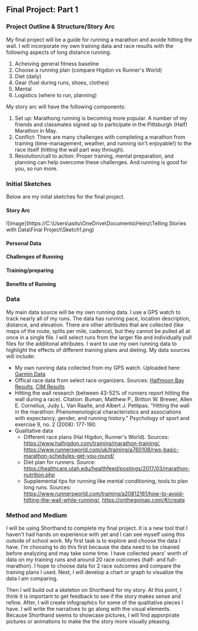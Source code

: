 ## Final Project: Part 1

### Project Outline & Structure/Story Arc
My final project will be a guide for running a marathon and avoide hitting the wall. I will incorporate my own training data and race results with the following aspects of long distance running. 


1. Acheiving general fitness baseline
2. Choose a running plan (compare Higdon vs Runner's World)
3. Diet (daily)
4. Gear (fuel during runs, shoes, clothes)
5. Mental 
6. Logistics (where to run, planning)


My story arc will have the following components:
1. Set up: Marathong running is becoming more popular. A number of my friends and classmates signed up to participate in the Pittsburgh (Half) Marathon in May. 
2. Conflict: There are many challenges with completing a marathon from training (time-management, weather, and running isn't enjoyable!) to the race itself (hitting the wall part way through). 
3. Resolution/call to action: Proper training, mental preparation, and planning can help overcome these challenges. And running is good for you, so run more. 


### Initial Sketches
Below are my inital sketches for the final project. 

#### Story Arc
![Image](https://C:\Users\asitu\OneDrive\Documents\Heinz\Telling Stories with Data\Final Project\Sketch1.png)

#### Personal Data 


#### Challenges of Running


#### Training/preparing 


#### Benefits of Running


### Data 
My main data source will be my own running data. I use a GPS watch to track nearly all of my runs. The data has running pace, location description, distance, and elevation. There are other attributes that are collected (like maps of the route, splits per mile, cadence), but they cannot be pulled all at once in a single file. I will select runs from the larger file and individually pull files for the addiitonal attributes. I want to use my own running data to highlight the effects of different training plans and dieting. My data sources will include:
* My own running data collected from my GPS watch. Uploaded here: [Garmin Data](https://github.com/asitucmu/ASituPortfolio/blob/master/Activities%20Garmin%20new.csv/)
* Offical race data from select race organizers. Sources: [Halfmoon Bay Results](http://halfmoonbayim.org/event/past-results//), [CIM Results](https://results.chronotrack.com/event/results/event/event-23616/)
* Hitting the wall research (between 43-52% of runners report hitting the wall during a race). Citation: Buman, Matthew P., Britton W. Brewer, Allen E. Cornelius, Judy L. Van Raalte, and Albert J. Petitpas. "Hitting the wall in the marathon: Phenomenological characteristics and associations with expectancy, gender, and running history." Psychology of sport and exercise 9, no. 2 (2008): 177-190.
* Qualitative data 
  * Different race plans (Hal Higdon, Runner's World). Sources: https://www.halhigdon.com/training/marathon-training/, https://www.runnersworld.com/uk/training/a760108/rws-basic-marathon-schedules-get-you-round/  
  * Diet plan for runners. Source: https://healthcare.utah.edu/healthfeed/postings/2017/03/marathon-nutrition.php
  * Supplemental tips for running like mental conditioning, tools to plan long runs. Sources: https://www.runnersworld.com/training/a20812161/how-to-avoid-hitting-the-wall-while-running/, https://onthegomap.com/#/create
  
  
### Method and Medium
I will be using Shorthand to complete my final project. It is a new tool that I haven't had hands on experience with yet and I can see myself using this outside of school work. My first task is to explore and choose the data I have. I'm choosing to do this first because the data need to be cleaned before analyzing and may take some time. I have collected years' worth of data on my training runs and around 20 race outcomes (half- and full-marathon). I hope to choose data for 2 race outcomes and compare the training plans I used. Next, I will develop a chart or graph to visualize the data I am comparing. 


Then I will build out a skeleton on Shorthand for my story. At this point, I think it is important to get feedback to see if the story makes sense and refine. After, I will create infographics for some of the qualitative pieces I have. I will write the narratives to go along with the visual elements. Because Shorthand seems to showcase pictures, I will find apporpirate pictures or animations to make the the story more visually pleasing. 
